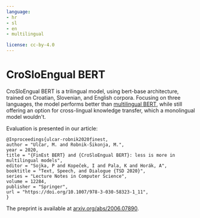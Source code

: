 ```yaml
---
language: 
- hr
- sl
- en
- multilingual

license: cc-by-4.0
---
```

# CroSloEngual BERT
CroSloEngual BERT is a trilingual model, using bert-base architecture, trained on Croatian, Slovenian, and English corpora. Focusing on three languages, the model performs better than [multilingual BERT](https://huggingface.co/bert-base-multilingual-cased), while still offering an option for cross-lingual knowledge transfer, which a monolingual model wouldn't. 

Evaluation is presented in our article:
```
@Inproceedings{ulcar-robnik2020finest,
author = "Ulčar, M. and Robnik-Šikonja, M.",
year = 2020,
title = "{FinEst BERT} and {CroSloEngual BERT}: less is more in multilingual models",
editor = "Sojka, P and Kopeček, I and Pala, K and Horák, A",
booktitle = "Text, Speech, and Dialogue {TSD 2020}",
series = "Lecture Notes in Computer Science",
volume = 12284,
publisher = "Springer",
url = "https://doi.org/10.1007/978-3-030-58323-1_11",
}
```
The preprint is available at [arxiv.org/abs/2006.07890](https://arxiv.org/abs/2006.07890).